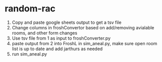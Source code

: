 # random-rac
1. Copy and paste google sheets output to get a tsv file
2. Change columns in froshConvertor based on add/removing avialable rooms, and other form changes
3. Use tsv file from 1 as input to froshConverter.py
4. paste output from 2 into FroshL in sim_aneal.py, make sure open room list is up to date and add jarthurs as needed
5. run sim_aneal.py
